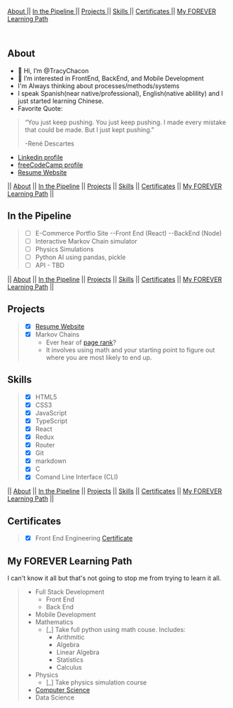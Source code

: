  `                                                                                                                `

[About  ](#About) || [In the Pipeline  ](#In) || [Projects  ](#Projects) || [Skills  ](#Skills) || [Certificates  ](#Certificates) || [My FOREVER Learning Path  ](#My) 

 `                                                                                                                `

## About
- 👋 Hi, I’m @TracyChacon
- 👀 I’m interested in FrontEnd, BackEnd, and Mobile Development
- I'm Always thinking about processes/methods/systems
- I speak Spanish(near native/professional), English(native ablility) and I just started learning Chinese.
- Favorite Quote: 
> “You just keep pushing. You just keep pushing. I made every mistake that could be made. But I just kept pushing.”
>
>  -René Descartes
*   [Linkedin profile](https://www.linkedin.com/in/tracy-chacon-862a5699/)
*   [freeCodeCamp profile](https://www.freecodecamp.org/tracychacon)
*   [Resume Website](https://tracychacon.github.io/)

|| [About](#About) || [In the Pipeline](#In) || [Projects](#Projects) || [Skills](#Skills) || [Certificates](#Certificates) || [My FOREVER Learning Path](#My) || 

## In the Pipeline
> - [ ] E-Commerce Portfio Site --Front End (React) --BackEnd (Node)  
> - [ ] Interactive Markov Chain simulator
> - [ ] Physics Simulations
> - [ ] Python AI using pandas, pickle
> - [ ] API - TBD

|| [About](#About) || [In the Pipeline](#In) || [Projects](#Projects) || [Skills](#Skills) || [Certificates](#Certificates) || [My FOREVER Learning Path](#My) ||

## Projects
> - [X] [Resume Website](https://tracychacon.github.io/)
> - [X] Markov Chains 
>   - Ever hear of [page rank](https://en.wikipedia.org/wiki/PageRank#:~:text=PageRank%20(PR)%20is%20an%20algorithm,the%20importance%20of%20website%20pages.)? 
>   - It involves using math and your starting point to figure out where you are most likely to end up.

## Skills
> - [X] HTML5
> - [X] CSS3
> - [X] JavaScript
> - [X] TypeScript
> - [X] React
> - [X] Redux
> - [X] Router
> - [X] Git
> - [X] markdown
> - [X] C
> - [X] Comand Line Interface (CLI)

|| [About](#About) || [In the Pipeline](#In) || [Projects](#Projects) || [Skills](#Skills) || [Certificates](#Certificates) || [My FOREVER Learning Path](#My) || 

## Certificates
> - [X] Front End Engineering [Certificate](https://www.codecademy.com/profiles/TracyChacon/certificates/5f85dd867b67b60014ac9ea3)

## My FOREVER Learning Path
I can't know it all but that's not going to stop me from trying to learn it all.
> - Full Stack Development
>   - Front End
>   - Back End
> - Mobile Development
> - Mathematics
>   - [_] Take full python using math couse. Includes:
>     - Arithmitic
>     - Algebra
>     - Linear Algebra
>     - Statistics
>     - Calculus
> - Physics
>   - [_] Take physics simulation course
> - [Computer Science](https://github.com/ossu/computer-science) 
> - Data Science


